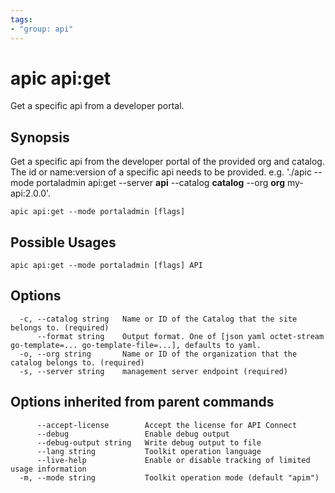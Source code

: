 ```yaml
---
tags:
- "group: api"
---
```

# apic api:get

Get a specific api from a developer portal.

## Synopsis

Get a specific api from the developer portal of the provided org and catalog. The id or name:version of a specific api needs to be provided. e.g. './apic --mode portaladmin api:get --server **api** --catalog **catalog** --org **org** my-api:2.0.0'.

```
apic api:get --mode portaladmin [flags]
```

## Possible Usages

```
apic api:get --mode portaladmin [flags] API
```

## Options

```
  -c, --catalog string   Name or ID of the Catalog that the site belongs to. (required)
      --format string    Output format. One of [json yaml octet-stream go-template=... go-template-file=...], defaults to yaml.
  -o, --org string       Name or ID of the organization that the catalog belongs to. (required)
  -s, --server string    management server endpoint (required)
```

## Options inherited from parent commands

```
      --accept-license        Accept the license for API Connect
      --debug                 Enable debug output
      --debug-output string   Write debug output to file
      --lang string           Toolkit operation language
      --live-help             Enable or disable tracking of limited usage information
  -m, --mode string           Toolkit operation mode (default "apim")
```
